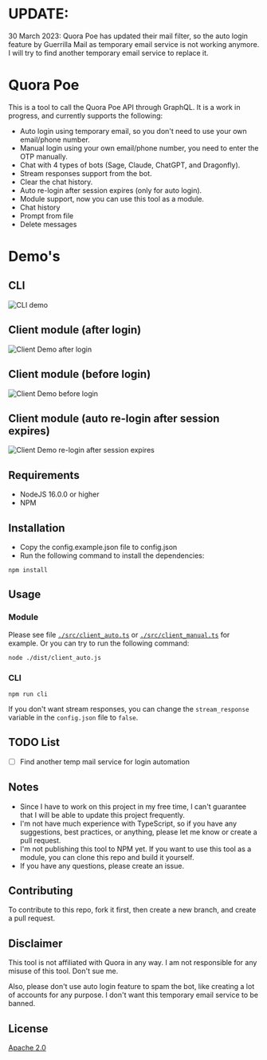 # UPDATE:
30 March 2023: Quora Poe has updated their mail filter, so the auto login feature by Guerrilla Mail as temporary email service is not working anymore. I will try to find another temporary email service to replace it.

# Quora Poe
This is a tool to call the Quora Poe API through GraphQL. It is a work in progress, and currently supports the following:
- Auto login using temporary email, so you don't need to use your own email/phone number.
- Manual login using your own email/phone number, you need to enter the OTP manually.
- Chat with 4 types of bots (Sage, Claude, ChatGPT, and Dragonfly).
- Stream responses support from the bot.
- Clear the chat history.
- Auto re-login after session expires (only for auto login).
- Module support, now you can use this tool as a module.
- Chat history 
- Prompt from file
- Delete messages 


# Demo's
## CLI
<p>
  <img alt="CLI demo" src="./demos/demo-converstation-cli.gif">
</p>

## Client module (after login)
<p>
  <img alt="Client Demo after login" src="./demos/demo-client-auto-after-login.gif">
</p>

## Client module (before login)
<p>
  <img alt="Client Demo before login" src="./demos/demo-client-auto-before-login.gif">
</p>

## Client module (auto re-login after session expires)
<p>
  <img alt="Client Demo re-login after session expires" src="./demos/demo-client-auto-re-login.gif">
</p>

## Requirements
- NodeJS 16.0.0 or higher
- NPM

## Installation
- Copy the config.example.json file to config.json
- Run the following command to install the dependencies:

```
npm install
```

## Usage
### Module
Please see file [`./src/client_auto.ts`](./src/client_auto.ts) or [`./src/client_manual.ts`](./src/client_manual.ts) for example.
Or you can try to run the following command:
```
node ./dist/client_auto.js
```
### CLI
```
npm run cli
```
If you don't want stream responses, you can change the `stream_response` variable in the `config.json` file to `false`.

## TODO List
- [ ] Find another temp mail service for login automation 

## Notes
- Since I have to work on this project in my free time, I can't guarantee that I will be able to update this project frequently.
- I'm not have much experience with TypeScript, so if you have any suggestions, best practices, or anything, please let me know or create a pull request.
- I'm not publishing this tool to NPM yet. If you want to use this tool as a module, you can clone this repo and build it yourself.
- If you have any questions, please create an issue.

## Contributing
To contribute to this repo, fork it first, then create a new branch, and create a pull request.

## Disclaimer
This tool is not affiliated with Quora in any way. I am not responsible for any misuse of this tool. 
Don't sue me.

Also, please don't use auto login feature to spam the bot, like creating a lot of accounts for any purpose. I don't want this temporary email service to be banned.

## License
[Apache 2.0](https://choosealicense.com/licenses/apache-2.0/)
